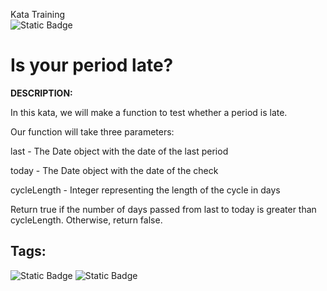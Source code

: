 Kata Training <br>
![Static Badge](https://img.shields.io/badge/8kyu%20-%20black?style=flat&logo=codewars&labelColor=B1361E&color=black)

# Is your period late?

**DESCRIPTION:**

In this kata, we will make a function to test whether a period is late.

Our function will take three parameters:

last - The Date object with the date of the last period

today - The Date object with the date of the check

cycleLength - Integer representing the length of the cycle in days

Return true if the number of days passed from last to today is greater than cycleLength. Otherwise, return false.

## Tags:

![Static Badge](https://img.shields.io/badge/fundamentals%20-%20purple?style=plastic) ![Static Badge](https://img.shields.io/badge/date_time%20-%20purple?style=plastic) 